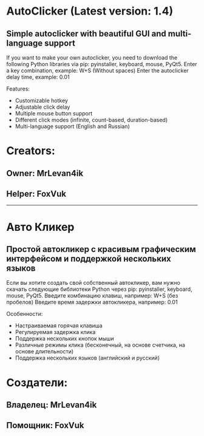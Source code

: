 # AutoClicker (Latest version: 1.4)
## Simple autoclicker with beautiful GUI and multi-language support

If you want to make your own autoclicker, you need to download the following Python libraries via pip: pyinstaller, keyboard, mouse, PyQt5.
Enter a key combination, example: W+S (Without spaces)
Enter the autoclicker delay time, example: 0.01

Features:
- Customizable hotkey
- Adjustable click delay
- Multiple mouse button support
- Different click modes (infinite, count-based, duration-based)
- Multi-language support (English and Russian)

# Creators:

## Owner: MrLevan4ik
## Helper: FoxVuk

---

# Авто Кликер
## Простой автокликер с красивым графическим интерфейсом и поддержкой нескольких языков

Если вы хотите создать свой собственный автокликер, вам нужно скачать следующие библиотеки Python через pip: pyinstaller, keyboard, mouse, PyQt5.
Введите комбинацию клавиш, например: W+S (без пробелов)
Введите время задержки автокликера, например: 0.01

Особенности:
- Настраиваемая горячая клавиша
- Регулируемая задержка клика
- Поддержка нескольких кнопок мыши
- Различные режимы клика (бесконечный, на основе счетчика, на основе длительности)
- Поддержка нескольких языков (английский и русский)

# Создатели:

## Владелец: MrLevan4ik
## Помощник: FoxVuk
